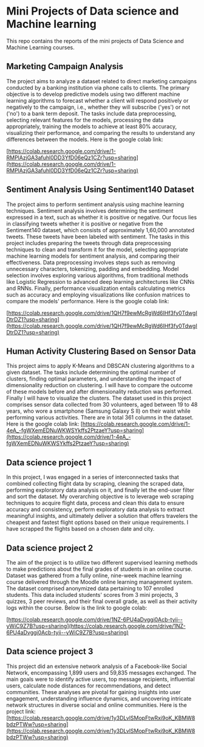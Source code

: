 # Mini Projects of Data science and Machine learning

This repo contains the reports of the mini projects of Data Science and Machine Learning courses.

## Marketing Campaign Analysis
The project aims to analyze a dataset related to direct marketing campaigns conducted by a banking institution via phone calls to clients. The primary objective is to develop predictive models using two different machine learning algorithms to forecast whether a client will respond positively or negatively to the campaign, i.e., whether they will subscribe ('yes') or not ('no') to a bank term deposit. The tasks include data preprocessing, selecting relevant features for the models, processing the data appropriately, training the models to achieve at least 80% accuracy, visualizing their performance, and comparing the results to understand any differences between the models. Here is the google colab link:

[https://colab.research.google.com/drive/1-RMPlAzjGA3afuhl0DD3YfD06eQz1CZr?usp=sharing](https://colab.research.google.com/drive/1-RMPlAzjGA3afuhl0DD3YfD06eQz1CZr?usp=sharing) 

## Sentiment Analysis Using Sentiment140 Dataset
The project aims to perform sentiment analysis using machine learning techniques. Sentiment analysis involves determining the sentiment expressed in a text, such as whether it is positive or negative. Our focus lies in classifying tweets whether it is positive or negative from the Sentiment140 dataset, which consists of approximately 1,60,000 annotated tweets. These tweets have been labeled with sentiment. The tasks in this project includes preparing the tweets through data preprocessing techniques to clean and transform it for the model, selecting appropriate machine learning models for sentiment analysis, and comparing their effectiveness. Data preprocessing involves steps such as removing unnecessary characters, tokenizing, padding and embedding. Model selection involves exploring various algorithms, from traditional methods like Logistic Regression to advanced deep learning architectures like CNNs and RNNs. Finally, performance visualization entails calculating metrics such as accuracy and employing visualizations like confusion matrices to compare the models' performance. Here is the google colab link:

[https://colab.research.google.com/drive/1QH7f9ewMcRgWd6IHf3fy0TdwgIDtrDZ1?usp=sharing](https://colab.research.google.com/drive/1QH7f9ewMcRgWd6IHf3fy0TdwgIDtrDZ1?usp=sharing)

## Human Activity Clustering Based on Sensor Data
This project aims to apply K-Means and DBSCAN clustering algorithms to a given dataset. The tasks include determining the optimal number of clusters, finding optimal parameters, and understanding the impact of dimensionality reduction on clustering. I will have to compare the outcome of these models before and after dimensionality reduction was performed. Finally I will have to visualize the clusters. The dataset used in this project comprises sensor data collected from 30 volunteers, aged between 19 to 48 years, who wore a smartphone (Samsung Galaxy S II) on their waist while performing various activities. There are in total 361 columns in the dataset. Here is the google colab link:
[https://colab.research.google.com/drive/1-4eA_-fgWXemEDNuWKWSYkffs2PtzaeY?usp=sharing](https://colab.research.google.com/drive/1-4eA_-fgWXemEDNuWKWSYkffs2PtzaeY?usp=sharing) 

## Data science project 1
In this project, I was engaged in a series of interconnected tasks that combined collecting flight data by scraping, cleaning the scraped data, performing exploratory data analysis on it, and finally let the end-user filter and sort the dataset. My overarching objective is to leverage web scraping techniques to acquire flight data, process and clean this data to ensure accuracy and consistency, perform exploratory data analysis to extract meaningful insights, and ultimately deliver a solution that offers travelers the cheapest and fastest flight options based on their unique requirements. I have scrapped the flights based on a chosen date and city. 

## Data science project 2
The aim of the project is to utilize two different supervised learning methods to make predictions about the final grades of students in an online course. Dataset was gathered from a fully online, nine-week machine learning course delivered through the Moodle online learning management system. The dataset comprised anonymized data pertaining to 107 enrolled students. This data included students' scores from 3 mini projects, 3 quizzes, 3 peer reviews, and their final overall grade, as well as their activity logs within the course. Below is the link to google colab:

[https://colab.research.google.com/drive/1NZ-6PU4aDvggi0Acb-tyii--yWiC9Z7B?usp=sharing](https://colab.research.google.com/drive/1NZ-6PU4aDvggi0Acb-tyii--yWiC9Z7B?usp=sharing)

## Data science project 3
This project did an extensive network analysis of a Facebook-like Social Network, encompassing 1,899 users and 59,835 messages exchanged. The main goals were to identify active users, top message recipients, influential users, calculate node distances for recommendations, and detect communities. These analyses are pivotal for gaining insights into user engagement, understanding influence dynamics, and uncovering intricate network structures in diverse social and online communities. Here is the project link:
[https://colab.research.google.com/drive/1y3DLvlSMopFtwRxi9oK_KBMW8bdzPTWw?usp=sharing](https://colab.research.google.com/drive/1y3DLvlSMopFtwRxi9oK_KBMW8bdzPTWw?usp=sharing)


